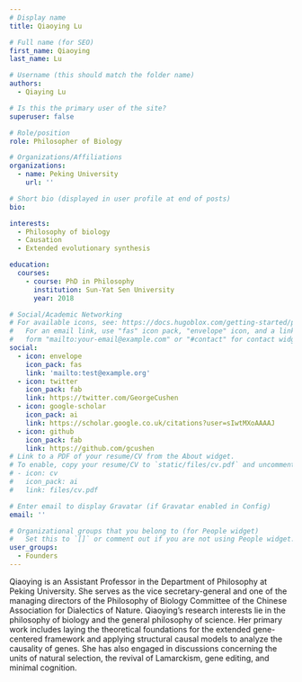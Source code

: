```yaml
---
# Display name
title: Qiaoying Lu

# Full name (for SEO)
first_name: Qiaoying
last_name: Lu

# Username (this should match the folder name)
authors:
  - Qiaying Lu

# Is this the primary user of the site?
superuser: false

# Role/position
role: Philosopher of Biology

# Organizations/Affiliations
organizations:
  - name: Peking University
    url: ''

# Short bio (displayed in user profile at end of posts)
bio: 

interests:
  - Philosophy of biology
  - Causation
  - Extended evolutionary synthesis

education:
  courses:
    - course: PhD in Philosophy
      institution: Sun-Yat Sen University
      year: 2018

# Social/Academic Networking
# For available icons, see: https://docs.hugoblox.com/getting-started/page-builder/#icons
#   For an email link, use "fas" icon pack, "envelope" icon, and a link in the
#   form "mailto:your-email@example.com" or "#contact" for contact widget.
social:
  - icon: envelope
    icon_pack: fas
    link: 'mailto:test@example.org'
  - icon: twitter
    icon_pack: fab
    link: https://twitter.com/GeorgeCushen
  - icon: google-scholar
    icon_pack: ai
    link: https://scholar.google.co.uk/citations?user=sIwtMXoAAAAJ
  - icon: github
    icon_pack: fab
    link: https://github.com/gcushen
# Link to a PDF of your resume/CV from the About widget.
# To enable, copy your resume/CV to `static/files/cv.pdf` and uncomment the lines below.
# - icon: cv
#   icon_pack: ai
#   link: files/cv.pdf

# Enter email to display Gravatar (if Gravatar enabled in Config)
email: ''

# Organizational groups that you belong to (for People widget)
#   Set this to `[]` or comment out if you are not using People widget.
user_groups:
  - Founders
---
```


Qiaoying is an Assistant Professor in the Department of Philosophy at Peking University. She serves as the vice secretary-general and one of the managing directors of the Philosophy of Biology Committee of the Chinese Association for Dialectics of Nature. Qiaoying’s research interests lie in the philosophy of biology and the general philosophy of science. Her primary work includes laying the theoretical foundations for the extended gene-centered framework and applying structural causal models to analyze the causality of genes. She has also engaged in discussions concerning the units of natural selection, the revival of Lamarckism, gene editing, and minimal cognition.
